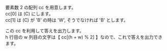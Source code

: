 要素数 2 の配列 cc を用意します。  
cc[0] は \(C\) にします。  
cc[1] は \(C\) が 'B' の時は 'W', そうでなければ 'B' とします。

この cc を利用して答えを出力します。  
h 行目の w 列目の文字は【 cc[(h + w) % 2] 】なので、これで答えを出力できます。

